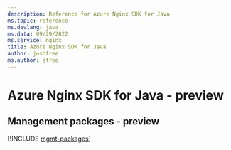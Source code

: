 ```yaml
---
description: Reference for Azure Nginx SDK for Java
ms.topic: reference
ms.devlang: java
ms.data: 09/29/2022
ms.service: nginx
title: Azure Nginx SDK for Java
author: joshfree
ms.author: jfree
---
```

# Azure Nginx SDK for Java - preview

## Management packages - preview
[!INCLUDE [mgmt-packages](nginx-mgmt-index.md)]
